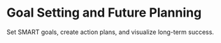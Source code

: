 # Goal Setting and Future Planning

Set SMART goals, create action plans, and visualize long-term success.